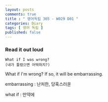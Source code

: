 ```yaml
---
layout: posts
comments: true
title : " 영어독립 365 - W029 D01 "
categories: Diary
tags: [ 영어 독립 ]
published: false
---
```


### Read it out loud

```text
What if I was wrong?
(내가 틀렸으면 어떡하지?)
```

What if I'm wrong? If so, it will be embarrassing.

embarrassing
 : 난처한, 당혹스러운

what if
 : 만약에
